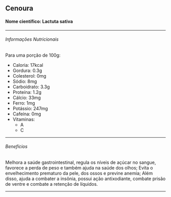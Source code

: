 ## Cenoura

#### Nome científico: Lactuta sativa

---

###### Informações Nutricionais

Para uma porção de 100g:

- Caloria: 17kcal
- Gordura: 0.3g
- Colesterol: 0mg
- Sódio: 8mg
- Carboidrato: 3.3g
- Proteína: 1.2g
- Cálcio: 33mg
- Ferro: 1mg
- Potássio: 247mg
- Cafeína: 0mg
- Vitaminas:
  - A
  - C

---

###### Benefícios

Melhora a saúde gastrointestinal, regula os níveis de açúcar no sangue, favorece a perda de peso e também ajuda na saúde dos olhos;
Evita o envelhecimento prematuro da pele, dos ossos e previne anemia;
Além disso, ajuda a combater a insônia, possui ação antixodiante, combate prisão de ventre e combate a retenção de líquidos.

---

